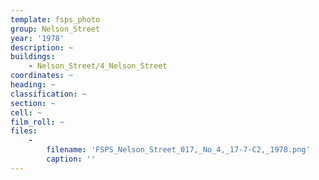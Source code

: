 ```yaml
---
template: fsps_photo
group: Nelson_Street
year: '1978'
description: ~
buildings:
    - Nelson_Street/4_Nelson_Street
coordinates: ~
heading: ~
classification: ~
section: ~
cell: ~
film_roll: ~
files:
    -
        filename: 'FSPS_Nelson_Street_017,_No_4,_17-7-C2,_1978.png'
        caption: ''
---
```

